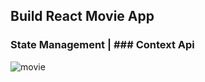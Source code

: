 ## Build React Movie App 
### State Management | ### Context Api 
![movie](https://user-images.githubusercontent.com/1815042/76131788-2b466b80-6010-11ea-93ed-bb390349cf52.png)
